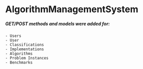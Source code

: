 # AlgorithmManagementSystem

##### GET/POST methods and models were added for:
	- Users
	- User
	- Classifications
	- Implementations
	- Algorithms
	- Problem Instances
	- Benchmarks